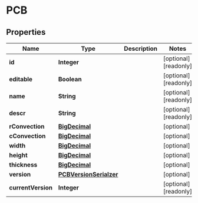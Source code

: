 

# PCB

## Properties

Name | Type | Description | Notes
------------ | ------------- | ------------- | -------------
**id** | **Integer** |  |  [optional] [readonly]
**editable** | **Boolean** |  |  [optional] [readonly]
**name** | **String** |  |  [optional] [readonly]
**descr** | **String** |  |  [optional] [readonly]
**rConvection** | [**BigDecimal**](BigDecimal.md) |  |  [optional]
**cConvection** | [**BigDecimal**](BigDecimal.md) |  |  [optional]
**width** | [**BigDecimal**](BigDecimal.md) |  |  [optional]
**height** | [**BigDecimal**](BigDecimal.md) |  |  [optional]
**thickness** | [**BigDecimal**](BigDecimal.md) |  |  [optional]
**version** | [**PCBVersionSerialzer**](PCBVersionSerialzer.md) |  |  [optional]
**currentVersion** | **Integer** |  |  [optional] [readonly]



